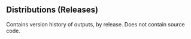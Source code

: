 ## Distributions (Releases)

Contains version history of outputs, by release. Does not contain source code.